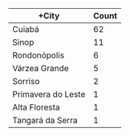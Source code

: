 |+City | Count |
|------------ | -----------|
| Cuiabá | 62 |
| Sinop | 11 |
| Rondonópolis | 6 |
| Várzea Grande | 5 |
| Sorriso | 2 |
| Primavera do Leste | 1 |
| Alta Floresta | 1 |
| Tangará da Serra | 1 |
